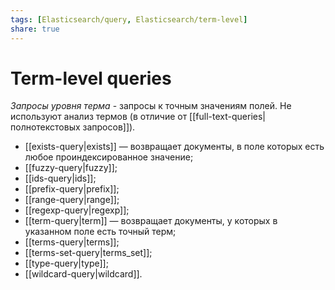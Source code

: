 ```yaml
---
tags: [Elasticsearch/query, Elasticsearch/term-level]
share: true
---
```

# Term-level queries
*Запросы уровня терма* - запросы к точным значениям полей. Не используют анализ термов (в отличие от [[full-text-queries|полнотекстовых запросов]]).
- [[exists-query|exists]] — возвращает документы, в поле которых есть любое проиндексированное значение;
- [[fuzzy-query|fuzzy]];
- [[ids-query|ids]];
- [[prefix-query|prefix]];
- [[range-query|range]];
- [[regexp-query|regexp]];
- [[term-query|term]] — возвращает документы, у которых в указанном поле есть точный терм;
- [[terms-query|terms]];
- [[terms-set-query|terms_set]];
- [[type-query|type]];
- [[wildcard-query|wildcard]].